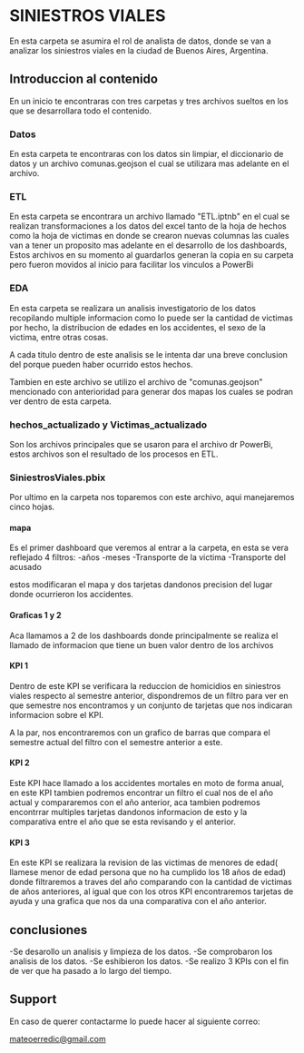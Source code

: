 
# SINIESTROS VIALES

En esta carpeta se asumira el rol de analista de datos, donde se van a analizar los siniestros viales en la ciudad de Buenos Aires, Argentina.

## Introduccion al contenido
En un inicio te encontraras con tres carpetas y tres archivos sueltos en los que se desarrollara todo el contenido.

### Datos 
En esta carpeta te encontraras con los datos sin limpiar, el diccionario de datos y un archivo comunas.geojson el cual se utilizara mas adelante en el archivo.

### ETL 
En esta carpeta se encontrara un archivo llamado "ETL.iptnb" en el cual se realizan transformaciones a los datos del excel tanto de la hoja de hechos como la hoja de victimas en donde se crearon nuevas columnas las cuales van a tener un proposito mas adelante en el desarrollo de los dashboards, Estos archivos en su momento al guardarlos generan la copia en su carpeta pero fueron movidos al inicio para facilitar los vinculos a PowerBi


### EDA 
En esta carpeta se realizara un analisis investigatorio de los datos recopilando multiple informacion como lo puede ser la cantidad de victimas por hecho, la distribucion de edades en los accidentes, el sexo de la victima, entre otras cosas.

A cada titulo dentro de este analisis se le intenta dar una breve conclusion del porque pueden haber ocurrido estos hechos.

Tambien en este archivo se utilizo el archivo de "comunas.geojson" mencionado con anterioridad para generar dos mapas los cuales se podran ver dentro de esta carpeta.

### hechos_actualizado y Victimas_actualizado

Son los archivos principales que se usaron para el archivo dr PowerBi, estos archivos son el resultado de los procesos en ETL.

### SiniestrosViales.pbix
Por ultimo en la carpeta nos toparemos con este archivo, aqui manejaremos cinco hojas.

#### mapa

Es el primer dashboard que veremos al entrar a la carpeta, en esta se vera reflejado 4 filtros:
-años
-meses
-Transporte de la victima
-Transporte del acusado

estos modificaran el mapa y dos tarjetas dandonos precision del lugar donde ocurrieron los accidentes.

#### Graficas 1 y 2

Aca llamamos a 2 de los dashboards donde principalmente se realiza el llamado de informacion que tiene un buen valor dentro de los archivos

#### KPI 1

Dentro de este KPI se verificara la reduccion de homicidios en siniestros viales respecto al semestre anterior, dispondremos de un filtro para ver en que semestre nos encontramos y un conjunto de tarjetas que nos indicaran informacion sobre el KPI.

A la par, nos encontraremos con un grafico de barras que compara el semestre actual del filtro con el semestre anterior a este.

#### KPI 2

Este KPI hace llamado a los accidentes mortales en moto de forma anual, en este KPI tambien podremos encontrar un filtro el cual nos de el año actual y compararemos con el año anterior, aca tambien podremos encontrrar multiples tarjetas dandonos informacion de esto y la comparativa entre el año que se esta revisando y el anterior.


#### KPI 3

En este KPI se realizara la revision de las victimas de menores de edad( llamese menor de edad persona que no ha cumplido los 18 años de edad) donde filtraremos a traves del año comparando con la cantidad de victimas de años anteriores, al igual que con los otros KPI encontraremos tarjetas de ayuda y una grafica que nos da una comparativa con el año anterior.

## conclusiones

-Se desarollo un analisis y limpieza de los datos.
-Se comprobaron los analisis de los datos.
-Se eshibieron los datos.
-Se realizo 3 KPIs con el fin de ver que ha pasado a lo largo del tiempo.
## Support

En caso de querer contactarme lo puede hacer al siguiente correo:

mateoerredic@gmail.com

